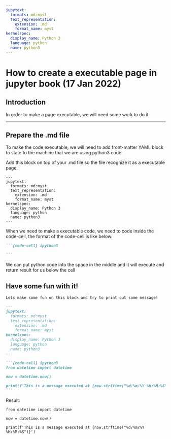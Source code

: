 ```yaml
---
jupytext:
  formats: md:myst
  text_representation:
    extension: .md
    format_name: myst
kernelspec:
  display_name: Python 3
  language: python
  name: python3
---
```


# How to create a executable page in jupyter book (17 Jan 2022)

## Introduction

In order to make a page executable, we will need some work to do it.

---

## Prepare the .md file

To make the code executable, we will need to add front-matter YAML block to state to the machine that we are using python3 code.

Add this block on top of your .md file so the file recognize it as a executable page.
```
---
jupytext:
  formats: md:myst
  text_representation:
    extension: .md
    format_name: myst
kernelspec:
  display_name: Python 3
  language: python
  name: python3
---
```

When we need to make a executable code, we need to code inside the code-cell, the format of the code-cell is like below:

````md
```{code-cell} ipython3

```
````

We can put python code into the space in the middle and it will execute and return result for us below the cell


## Have some fun with it!

```{note}
Lets make some fun on this block and try to print out some message!
```
````md
---
jupytext:
  formats: md:myst
  text_representation:
    extension: .md
    format_name: myst
kernelspec:
  display_name: Python 3
  language: python
  name: python3
---

```{code-cell} ipython3
from datetime import datetime

now = datetime.now()

print(f'This is a message executed at {now.strftime("%d/%m/%Y %H:%M:%S")}')
```
````

Result:

```{code-cell} ipython3
from datetime import datetime

now = datetime.now()

print(f'This is a message executed at {now.strftime("%d/%m/%Y %H:%M:%S")}')
```